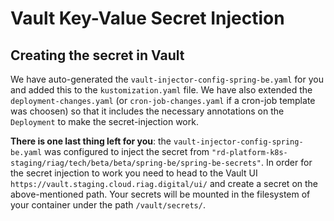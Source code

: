 # Vault Key-Value Secret Injection

## Creating the secret in Vault

We have auto-generated the `vault-injector-config-spring-be.yaml` for you and added this to the `kustomization.yaml` file.
We have also extended the `deployment-changes.yaml` (or `cron-job-changes.yaml` if a cron-job template was choosen) so that it includes the necessary annotations on the `Deployment` to make the secret-injection work.

**There is one last thing left for you**: the `vault-injector-config-spring-be.yaml` was configured to inject the secret from
`"rd-platform-k8s-staging/riag/tech/beta/beta/spring-be/spring-be-secrets"`. In order for the secret injection to work you need to head to the Vault UI `https://vault.staging.cloud.riag.digital/ui/` and create a secret on the above-mentioned path. Your secrets will be mounted in the filesystem of your container under the path `/vault/secrets/`.
